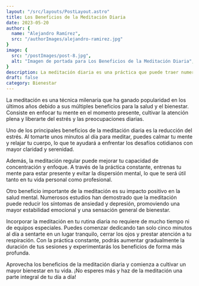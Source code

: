 ```yaml
---
layout: "/src/layouts/PostLayout.astro"
title: Los Beneficios de la Meditación Diaria
date: 2023-05-20
author: {
  name: "Alejandro Ramírez",
  src: "/authorImages/alejandro-ramirez.jpg"
}
image: {
  src: "/postImages/post-8.jpg",
  alt: "Imagen de portada para Los Beneficios de la Meditación Diaria",
}
description: La meditación diaria es una práctica que puede traer numerosos beneficios para tu bienestar físico, mental y emocional. Descubre cómo dedicar unos minutos al día a la meditación puede mejorar tu calidad de vida.
draft: false
category: Bienestar
---
```


La meditación es una técnica milenaria que ha ganado popularidad en los últimos años debido a sus múltiples beneficios para la salud y el bienestar. Consiste en enfocar tu mente en el momento presente, cultivar la atención plena y liberarte del estrés y las preocupaciones diarias.

Uno de los principales beneficios de la meditación diaria es la reducción del estrés. Al tomarte unos minutos al día para meditar, puedes calmar tu mente y relajar tu cuerpo, lo que te ayudará a enfrentar los desafíos cotidianos con mayor claridad y serenidad.

Además, la meditación regular puede mejorar tu capacidad de concentración y enfoque. A través de la práctica constante, entrenas tu mente para estar presente y evitar la dispersión mental, lo que te será útil tanto en tu vida personal como profesional.

Otro beneficio importante de la meditación es su impacto positivo en la salud mental. Numerosos estudios han demostrado que la meditación puede reducir los síntomas de ansiedad y depresión, promoviendo una mayor estabilidad emocional y una sensación general de bienestar.

Incorporar la meditación en tu rutina diaria no requiere de mucho tiempo ni de equipos especiales. Puedes comenzar dedicando tan solo cinco minutos al día a sentarte en un lugar tranquilo, cerrar los ojos y prestar atención a tu respiración. Con la práctica constante, podrás aumentar gradualmente la duración de tus sesiones y experimentarás los beneficios de forma más profunda.

Aprovecha los beneficios de la meditación diaria y comienza a cultivar un mayor bienestar en tu vida. ¡No esperes más y haz de la meditación una parte integral de tu día a día!
